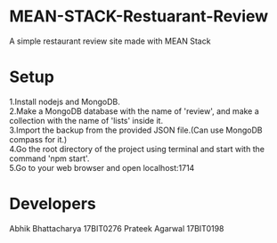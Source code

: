 # MEAN-STACK-Restuarant-Review
A simple restaurant review site made with MEAN Stack



# Setup
1.Install nodejs and MongoDB.<br>
2.Make a MongoDB database with the name of 'review', and make a collection with the name of 'lists' inside it.<br>
3.Import the backup from the provided JSON file.(Can use MongoDB compass for it.)<br>
4.Go the root directory of the project using terminal and start with the command 'npm start'.<br>
5.Go to your web browser and open localhost:1714<br>




# Developers
Abhik Bhattacharya 17BIT0276
Prateek Agarwal 17BIT0198
